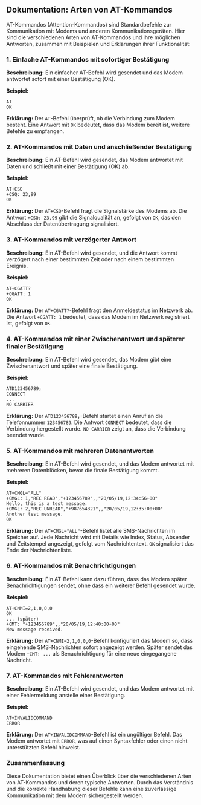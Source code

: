 ## Dokumentation: Arten von AT-Kommandos

AT-Kommandos (Attention-Kommandos) sind Standardbefehle zur Kommunikation mit Modems und anderen Kommunikationsgeräten. Hier sind die verschiedenen Arten von AT-Kommandos und ihre möglichen Antworten, zusammen mit Beispielen und Erklärungen ihrer Funktionalität:

### 1. Einfache AT-Kommandos mit sofortiger Bestätigung

**Beschreibung:**
Ein einfacher AT-Befehl wird gesendet und das Modem antwortet sofort mit einer Bestätigung (OK).

**Beispiel:**
```
AT
OK
```

**Erklärung:**
Der `AT`-Befehl überprüft, ob die Verbindung zum Modem besteht. Eine Antwort mit `OK` bedeutet, dass das Modem bereit ist, weitere Befehle zu empfangen.

### 2. AT-Kommandos mit Daten und anschließender Bestätigung

**Beschreibung:**
Ein AT-Befehl wird gesendet, das Modem antwortet mit Daten und schließt mit einer Bestätigung (OK) ab.

**Beispiel:**
```
AT+CSQ
+CSQ: 23,99
OK
```

**Erklärung:**
Der `AT+CSQ`-Befehl fragt die Signalstärke des Modems ab. Die Antwort `+CSQ: 23,99` gibt die Signalqualität an, gefolgt von `OK`, das den Abschluss der Datenübertragung signalisiert.

### 3. AT-Kommandos mit verzögerter Antwort

**Beschreibung:**
Ein AT-Befehl wird gesendet, und die Antwort kommt verzögert nach einer bestimmten Zeit oder nach einem bestimmten Ereignis.

**Beispiel:**
```
AT+CGATT?
+CGATT: 1
OK
```

**Erklärung:**
Der `AT+CGATT?`-Befehl fragt den Anmeldestatus im Netzwerk ab. Die Antwort `+CGATT: 1` bedeutet, dass das Modem im Netzwerk registriert ist, gefolgt von `OK`.

### 4. AT-Kommandos mit einer Zwischenantwort und späterer finaler Bestätigung

**Beschreibung:**
Ein AT-Befehl wird gesendet, das Modem gibt eine Zwischenantwort und später eine finale Bestätigung.

**Beispiel:**
```
ATD123456789;
CONNECT
...
NO CARRIER
```

**Erklärung:**
Der `ATD123456789;`-Befehl startet einen Anruf an die Telefonnummer `123456789`. Die Antwort `CONNECT` bedeutet, dass die Verbindung hergestellt wurde. `NO CARRIER` zeigt an, dass die Verbindung beendet wurde.

### 5. AT-Kommandos mit mehreren Datenantworten

**Beschreibung:**
Ein AT-Befehl wird gesendet, und das Modem antwortet mit mehreren Datenblöcken, bevor die finale Bestätigung kommt.

**Beispiel:**
```
AT+CMGL="ALL"
+CMGL: 1,"REC READ","+123456789",,"20/05/19,12:34:56+00"
Hello, this is a test message.
+CMGL: 2,"REC UNREAD","+987654321",,"20/05/19,12:35:00+00"
Another test message.
OK
```

**Erklärung:**
Der `AT+CMGL="ALL"`-Befehl listet alle SMS-Nachrichten im Speicher auf. Jede Nachricht wird mit Details wie Index, Status, Absender und Zeitstempel angezeigt, gefolgt vom Nachrichtentext. `OK` signalisiert das Ende der Nachrichtenliste.

### 6. AT-Kommandos mit Benachrichtigungen

**Beschreibung:**
Ein AT-Befehl kann dazu führen, dass das Modem später Benachrichtigungen sendet, ohne dass ein weiterer Befehl gesendet wurde.

**Beispiel:**
```
AT+CNMI=2,1,0,0,0
OK
... (später)
+CMT: "+123456789",,"20/05/19,12:40:00+00"
New message received.
```

**Erklärung:**
Der `AT+CNMI=2,1,0,0,0`-Befehl konfiguriert das Modem so, dass eingehende SMS-Nachrichten sofort angezeigt werden. Später sendet das Modem `+CMT: ...` als Benachrichtigung für eine neue eingegangene Nachricht.

### 7. AT-Kommandos mit Fehlerantworten

**Beschreibung:**
Ein AT-Befehl wird gesendet, und das Modem antwortet mit einer Fehlermeldung anstelle einer Bestätigung.

**Beispiel:**
```
AT+INVALIDCOMMAND
ERROR
```

**Erklärung:**
Der `AT+INVALIDCOMMAND`-Befehl ist ein ungültiger Befehl. Das Modem antwortet mit `ERROR`, was auf einen Syntaxfehler oder einen nicht unterstützten Befehl hinweist.

### Zusammenfassung

Diese Dokumentation bietet einen Überblick über die verschiedenen Arten von AT-Kommandos und deren typische Antworten. Durch das Verständnis und die korrekte Handhabung dieser Befehle kann eine zuverlässige Kommunikation mit dem Modem sichergestellt werden.